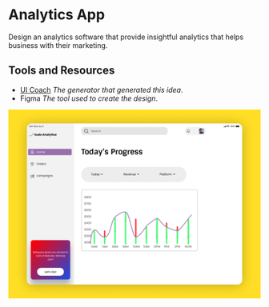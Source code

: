 # Analytics App

Design an analytics software that provide insightful analytics that helps business with their marketing.


## Tools and Resources
* [UI Coach](https://uicoach.io) *The generator that generated this idea*.
* Figma *The tool used to create the design*.

![design](Design/design.png)